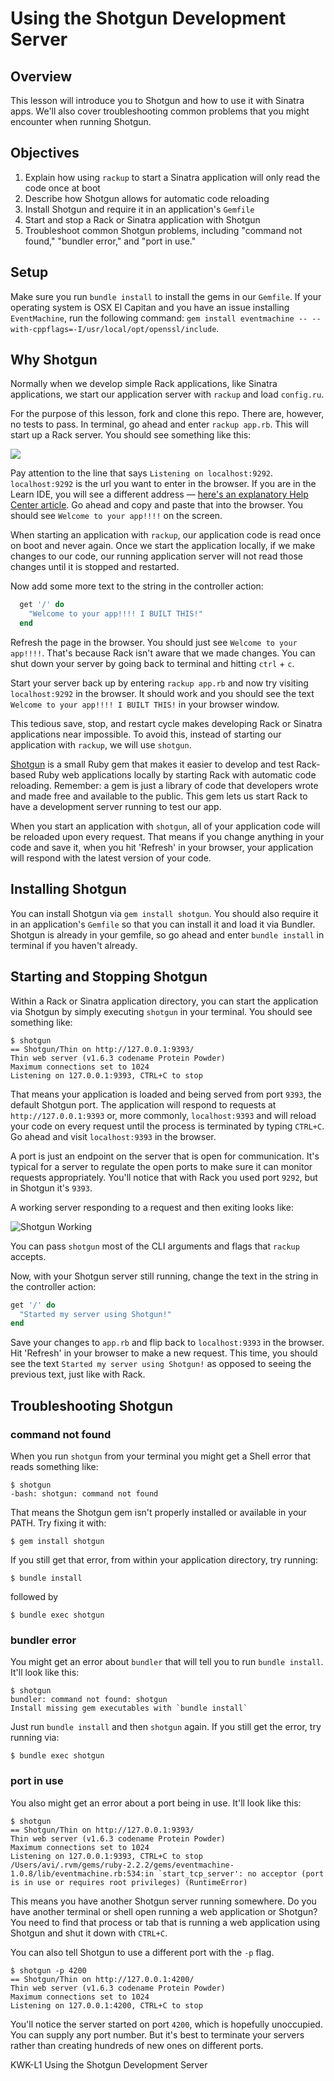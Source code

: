 # Using the Shotgun Development Server

## Overview

This lesson will introduce you to Shotgun and how to use it with Sinatra apps.
We'll also cover troubleshooting common problems that you might encounter when
running Shotgun.  

## Objectives

1. Explain how using `rackup` to start a Sinatra application will only read the code once at boot
2. Describe how Shotgun allows for automatic code reloading
3. Install Shotgun and require it in an application's `Gemfile`
4. Start and stop a Rack or Sinatra application with Shotgun
5. Troubleshoot common Shotgun problems, including "command not found," "bundler error," and "port in use."

## Setup

Make sure you run `bundle install` to install the gems in our `Gemfile`. If your
operating system is OSX El Capitan and you have an issue installing
`EventMachine`, run the following command: `gem install eventmachine --
--with-cppflags=-I/usr/local/opt/openssl/include`.

## Why Shotgun

Normally when we develop simple Rack applications, like Sinatra applications, we
start our application server with `rackup` and load `config.ru`.

For the purpose of this lesson, fork and clone this repo. There are, however, no
tests to pass. In terminal, go ahead and enter `rackup app.rb`. This will start
up a Rack server. You should see something like this:

<img src="https://s3.amazonaws.com/learn-verified/rackup.png">

Pay attention to the line that says `Listening on localhost:9292`.
`localhost:9292` is the url you want to enter in the browser. If you are in the
Learn IDE, you will see a different address — [here's an explanatory Help Center
article](http://help.learn.co/the-learn-ide/common-ide-questions/accessing-localhost-in-the-learn-ide).
Go ahead and copy and paste that into the browser. You should see `Welcome to
your app!!!!` on the screen.

When starting an application with `rackup`, our application code is read once on
boot and never again. Once we start the application locally, if we make changes
to our code, our running application server will not read those changes until it
is stopped and restarted.

Now add some more text to the string in the controller action:

```ruby
  get '/' do
    "Welcome to your app!!!! I BUILT THIS!"
  end
```

Refresh the page in the browser. You should just see `Welcome to your app!!!!`.
That's because Rack isn't aware that we made changes. You can shut down your
server by going back to terminal and hitting `ctrl` + `c`.

Start your server back up by entering `rackup app.rb` and now try visiting
`localhost:9292` in the browser. It should work and you should see the text
`Welcome to your app!!!! I BUILT THIS!` in your browser window.

This tedious save, stop, and restart cycle makes developing Rack or Sinatra
applications near impossible. To avoid this, instead of starting our application
with `rackup`, we will use `shotgun`.

[Shotgun](https://github.com/rtomayko/shotgun) is a small Ruby gem that makes it
easier to develop and test Rack-based Ruby web applications locally by starting
Rack with automatic code reloading. Remember: a gem is just a library of code
that developers wrote and made free and available to the public. This gem lets
us start Rack to have a development server running to test our app.

When you start an application with `shotgun`, all of your application code will
be reloaded upon every request. That means if you change anything in your code
and save it, when you hit 'Refresh' in your browser, your application will
respond with the latest version of your code.

## Installing Shotgun

You can install Shotgun via `gem install shotgun`. You should also require it in
an application's `Gemfile` so that you can install it and load it via Bundler.
Shotgun is already in your gemfile, so go ahead and enter `bundle install` in
terminal if you haven't already.

## Starting and Stopping Shotgun

Within a Rack or Sinatra application directory, you can start the application
via Shotgun by simply executing `shotgun` in your terminal. You should see
something like:

```
$ shotgun
== Shotgun/Thin on http://127.0.0.1:9393/
Thin web server (v1.6.3 codename Protein Powder)
Maximum connections set to 1024
Listening on 127.0.0.1:9393, CTRL+C to stop
```

That means your application is loaded and being served from port `9393`, the
default Shotgun port. The application will respond to requests at
`http://127.0.0.1:9393` or, more commonly, `localhost:9393` and will reload your
code on every request until the process is terminated by typing `CTRL+C`. Go
ahead and visit `localhost:9393` in the browser.

A port is just an endpoint on the server that is open for communication. It's
typical for a server to regulate the open ports to make sure it can monitor
requests appropriately. You'll notice that with Rack you used port `9292`, but
in Shotgun it's `9393`.

A working server responding to a request and then exiting looks like:

![Shotgun Working](https://dl.dropboxusercontent.com/s/0dwm67kbwvbope1/2015-09-15%20at%2011.12%20PM.png)

You can pass `shotgun` most of the CLI arguments and flags that `rackup` accepts.

Now, with your Shotgun server still running, change the text in the string in the controller action:

```ruby
get '/' do
  "Started my server using Shotgun!"
end
```

Save your changes to `app.rb` and flip back to `localhost:9393` in the browser.
Hit 'Refresh' in your browser to make a new request. This time, you should see
the text `Started my server using Shotgun!` as opposed to seeing the previous
text, just like with Rack.

## Troubleshooting Shotgun

### command not found

When you run `shotgun` from your terminal you might get a Shell error that reads something like:

```
$ shotgun
-bash: shotgun: command not found
```

That means the Shotgun gem isn't properly installed or available in your PATH. Try fixing it with:

```
$ gem install shotgun
```

If you still get that error, from within your application directory, try running:

```
$ bundle install
```

followed by

```
$ bundle exec shotgun
```

### bundler error

You might get an error about `bundler` that will tell you to run `bundle install`.
It'll look like this:

```
$ shotgun
bundler: command not found: shotgun
Install missing gem executables with `bundle install`
```

Just run `bundle install` and then `shotgun` again. If you still get the error, try running via:

```
$ bundle exec shotgun
```

### port in use

You also might get an error about a port being in use. It'll look like this:

```
$ shotgun
== Shotgun/Thin on http://127.0.0.1:9393/
Thin web server (v1.6.3 codename Protein Powder)
Maximum connections set to 1024
Listening on 127.0.0.1:9393, CTRL+C to stop
/Users/avi/.rvm/gems/ruby-2.2.2/gems/eventmachine-1.0.8/lib/eventmachine.rb:534:in `start_tcp_server': no acceptor (port is in use or requires root privileges) (RuntimeError)
```

 This means you have another Shotgun server running somewhere. Do you have
another terminal or shell open running a web application or Shotgun? You need
to find that process or tab that is running a web application using Shotgun and
shut it down with `CTRL+C`.

You can also tell Shotgun to use a different port with the `-p` flag.

```
$ shotgun -p 4200
== Shotgun/Thin on http://127.0.0.1:4200/
Thin web server (v1.6.3 codename Protein Powder)
Maximum connections set to 1024
Listening on 127.0.0.1:4200, CTRL+C to stop
```

You'll notice the server started on port `4200`, which is hopefully unoccupied.
You can supply any port number. But it's best to terminate your servers rather
than creating hundreds of new ones on different ports.
<p data-visibility='hidden'>KWK-L1 Using the Shotgun Development Server</p>
